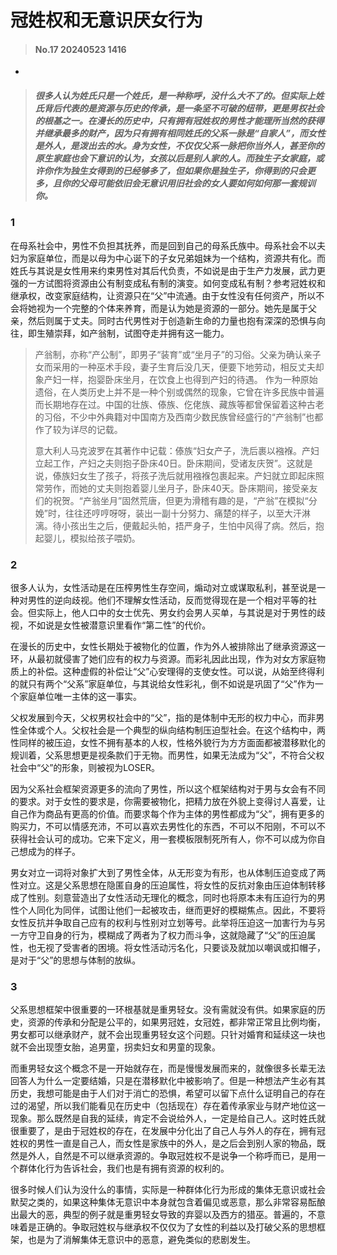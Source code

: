 # 冠姓权和无意识厌女行为

>#### No.17 20240523 1416

-
>##### 很多人认为姓氏只是一个姓氏，是一种称呼，没什么大不了的。但实际上姓氏背后代表的是资源与历史的传承，是一条坚不可破的纽带，更是男权社会的根基之一。在漫长的历史中，只有拥有冠姓权的男性才能理所当然的获得并继承最多的财产，因为只有拥有相同姓氏的父系一脉是“自家人”，而女性是外人，是泼出去的水。身为女性，不仅仅父系一脉把你当外人，甚至你的原生家庭也会下意识的认为，女孩以后是别人家的人。而独生子女家庭，或许你作为独生女得到的已经够多了，但如果你是独生子，你得到的只会更多，且你的父母可能依旧会无意识用旧社会的女人要如何如何那一套规训你。

### 1  
在母系社会中，男性不负担其抚养，而是回到自己的母系氏族中。母系社会不以夫妇为家庭单位，而是以母为中心诞下的子女兄弟姐妹为一个结构，资源共有化。而姓氏与其说是女性用来约束男性对其后代负责，不如说是由于生产力发展，武力更强的一方试图将资源由公有制变成私有制的演变。如何变成私有制？参考冠姓权和继承权，改变家庭结构，让资源只在“父”中流通。由于女性没有任何资产，所以不会将她视为一个完整的个体来养育，而是认为她是资源的一部分。她先是属于父亲，然后则属于丈夫。同时古代男性对于创造新生命的力量也抱有深深的恐惧与向往，即生殖崇拜，如产翁制，试图夺走并拥有这一能力。

>产翁制，亦称“产公制”，即男子“装育”或“坐月子”的习俗。父亲为确认亲子女而采用的一种巫术手段，妻子生育后没几天，便要下地劳动，相反丈夫却象产妇一样，抱婴卧床坐月，在饮食上也得到产妇的待遇。 作为一种原始遗俗，在人类历史上并不是一种个别或偶然的现象，它曾在许多民族中普遍而长期地存在过。中国的壮族、傣族、仡佬族、藏族等都曾保留着这种古老的习俗，不少中外典籍对中国南方及西南少数民族曾经盛行的“产翁制”也都作了较为详尽的记载。  
>
>意大利人马克波罗在其著作中记载：傣族“妇女产子，洗后裹以襁褓。产妇立起工作，产妇之夫则抱子卧床40日。卧床期间，受诸友庆贺”。这就是说，傣族妇女生了孩子，将孩子洗后就用襁褓包裹起来。产妇就立即起床照常劳作，而她的丈夫则抱着婴儿坐月子，卧床40天。卧床期间，接受亲友们的祝贺。“产翁坐月”固然荒唐，但更为滑稽有趣的是，“产翁”在模拟“分娩”时，往往还哼哼呀呀，装出一副十分努力、痛楚的样子，以至大汗淋漓。待小孩出生之后，便戴起头帕，捂严身子，生怕中风得了病。然后，抱起婴儿，模拟给孩子喂奶。


### 2  
很多人认为，女性活动是在压榨男性生存空间，煽动对立或谋取私利，甚至说是一种对男性的逆向歧视。他们不理解女性活动，反而觉得现在是一个相对平等的社会。但实际上，他人口中的女士优先、男女约会男人买单，与其说是对于男性的歧视，不如说是女性被潜意识里看作“第二性”的代价。

在漫长的历史中，女性长期处于被物化的位置，作为外人被排除出了继承资源这一环，从最初就侵害了她们应有的权力与资源。而彩礼因此出现，作为对女方家庭物质上的补偿。这种虚假的补偿让“父”心安理得的支使女性。可以说，从始至终得利的就只有两个“父系”家庭单位，与其说给女性彩礼，倒不如说是巩固了“父”作为一个家庭单位唯一主体的这一事实。

父权发展到今天，父权男权社会中的“父”，指的是体制中无形的权力中心，而非男性全体或个人。父权社会是一个典型的纵向结构制压迫型社会。在这个结构中，两性同样的被压迫，女性不拥有基本的人权，性格外貌行为方方面面都被潜移默化的规训着，父系思想更是视条款们于无物。而男性，如果无法成为“父”，不符合父权社会中“父”的形象，则被视为LOSER。

因为父系社会框架资源更多的流向了男性，所以这个框架结构对于男与女会有不同的要求。对于女性的要求是，你需要被物化，把精力放在外貌上变得讨人喜爱，让自己作为商品有更高的价值。而要求每个作为主体的男性都成为“父”，拥有更多的购买力，不可以情感充沛，不可以喜欢去男性化的东西，不可以不阳刚，不可以不获得社会认可的成功。它来下定义，用一套模板限制死所有人，你不可以成为你自己想成为的样子。

男女对立一词将对象扩大到了男性全体，从无形变为有形，也从体制压迫变成了两性对立。这是父系思想在隐匿自身的压迫属性，将女性的反抗对象由压迫体制转移成了性别。刻意营造出了女性活动无理化的概念，同时也将原本未有压迫行为的男性个人同化为同伴，试图让他们一起被攻击，继而更好的模糊焦点。因此，不要将女性反抗并争取自己应有的权利与性别对立划等号。此举将压迫这一加害行为与另一方守卫自身的行为，模糊成了两者为了权力而斗争，这就隐藏了“父”的压迫属性，也无视了受害者的困境。将女性活动污名化，只要谈及就加以嘲讽或扣帽子，是对于“父”的思想与体制的放纵。

### 3  
父系思想框架中很重要的一环根基就是重男轻女。没有需就没有供。如果家庭的历史，资源的传承和分配是公平的，如果男冠姓，女冠姓，都非常正常且比例均衡，男女都可以继承财产，就不会出现重男轻女这个问题。只针对婚育和延续这一块也就不会出现堕女胎，追男童，拐卖妇女和男童的现象。 

而重男轻女这个概念不是一开始就存在，而是慢慢发展而来的，就像很多长辈无法回答人为什么一定要结婚，只是在潜移默化中被影响了。但是一种想法产生必有其历史，我想可能是由于人们对于消亡的恐惧，希望可以留下点什么证明自己的存在过的渴望，所以我们能看见在历史中（包括现在）存在着传承家业与财产地位这一现象。那么既然是自我的延续，肯定不会说给外人，一定是给自己人。这时姓氏就很重要了，是由于冠姓权的存在，在发展中分化出了自己人与外人的存在，拥有冠姓权的男性一直是自己人，而女性是家族中的外人，是之后会到别人家的物品，既然是外人，自然是不可以继承资源的。争取冠姓权不是说争一个称呼而已，是用一个群体化行为告诉社会，我们也是有拥有资源的权利的。

很多时候人们认为没什么的事情，实际是一种群体化行为形成的集体无意识或社会默契之类的，如果这种集体无意识中本身就包含着偏见或恶意，那么非常容易酝酿出最大的恶，典型的例子就是重男轻女导致的弃婴以及西方的猎巫。普遍的，不意味着是正确的。争取冠姓权与继承权不仅仅为了女性的利益以及打破父系的思想框架，也是为了消解集体无意识中的恶意，避免类似的悲剧发生。
